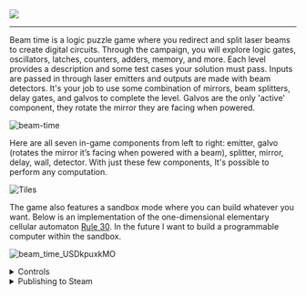 <img src="https://github.com/user-attachments/assets/7a7d112f-d1fe-4ebc-9871-f0752f28a168" />

---

Beam time is a logic puzzle game where you redirect and split laser beams to create digital circuits. Through the campaign, you will explore logic gates, oscillators, latches, counters, adders, memory, and more.
Each level provides a description and some test cases your solution must pass.
Inputs are passed in through laser emitters and outputs are made with beam detectors.
It's your job to use some combination of mirrors, beam splitters, delay gates, and galvos to complete the level. Galvos are the only 'active' component, they rotate the mirror they are facing when powered.

![beam-time](https://github.com/user-attachments/assets/0c7e36e2-f215-4d70-94a4-d23da675fd51)

Here are all seven in-game components from left to right: emitter, galvo (rotates the mirror it’s facing when powered with a beam), splitter, mirror, delay, wall, detector. With just these few components, It's possible to perform any computation.

![Tiles](https://github.com/user-attachments/assets/be140531-560b-491c-be93-ba8bf985dddd)

The game also features a sandbox mode where you can build whatever you want.
Below is an implementation of the one-dimensional elementary cellular automaton [Rule 30](https://en.wikipedia.org/wiki/Rule_30).
In the future I want to build a programmable computer within the sandbox.

![beam_time_USDkpuxkMO](https://github.com/user-attachments/assets/cdd9012a-4f53-487b-9c96-7de6b85262ec)

<details>
<summary>Controls</summary>

Use WASD or middle mouse + drag to pan and scroll to zoom.

| Key                           | Action                                          |
| ----------------------------- | ----------------------------------------------- |
| <kbd>Q</kbd>                  | Copy hovered tile into cursor                   |
| <kbd>E</kbd>                  | Toggle state of the hovered emitter             |
| <kbd>R</kbd>                  | Rotates the tile to selection in the cursor     |
| <kbd>Shift</kbd>+<kbd>R</kbd> | Same as above but in the opposite direction     |
| <kbd>V</kbd>                  | Flip vertically                                 |
| <kbd>H</kbd>                  | Flip horizontally                               |
| <kbd>1</kbd>-<kbd>7</kbd>     | Picks up tile from panel                        |
| <kbd>Shift</kbd>+drag         | Make a selection (ctrl to add, alt to subtract) |
| <kbd>U</kbd>                  | Delete current selection                        |
| <kbd>N</kbd>                  | Create sticky note at mouse position            |
| <kbd>Ctrl</kbd>+<kbd>Z</kbd>  | Undo                                            |
| <kbd>P</kbd>                  | Start (play) simulation                         |
| <kbd>T</kbd>                  | Run cases (when in campaign level)              |
| <kbd>Space</kbd>              | Run one simulation step                         |
| <kbd>+</kbd>                  | Increase simulation speed                       |
| <kbd>-</kbd>                  | Decrease simulation speed                       |
| <kbd>0</kbd>                  | Reset simulation speed                          |
| <kbd>Shift</kbd>+<kbd>0</kbd> | Max simulation speed                            |

</details>

<details>
<summary>Publishing to Steam</summary>

I have already forgotten how to do this like twice since starting this project, so I'm just going to write it down for next time...

In the steamworks app data admin page, go to steam pipe › builds then click on 'show older builds'.
This will give the option to upload builds from a zip.
The zip should contain the beam_time executable along with the shared library for the current platform.

</details>
